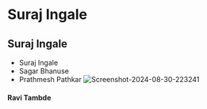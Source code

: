 # Suraj Ingale
## Suraj Ingale
 - Suraj Ingale
 - Sagar Bhanuse
 - Prathmesh Pathkar
![Screenshot-2024-08-30-223241](https://github.com/user-attachments/assets/16a06cb1-8258-41c8-b24f-49ba7a3c0a02)
#### Ravi Tambde

